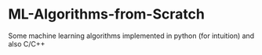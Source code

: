 # ML-Algorithms-from-Scratch
Some machine learning algorithms implemented in python (for intuition)
and also C/C++

